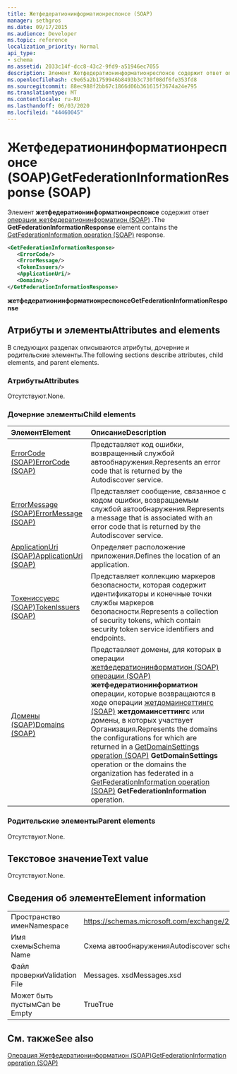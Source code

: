```yaml
---
title: Жетфедератионинформатионреспонсе (SOAP)
manager: sethgros
ms.date: 09/17/2015
ms.audience: Developer
ms.topic: reference
localization_priority: Normal
api_type:
- schema
ms.assetid: 2033c14f-dcc8-43c2-9fd9-a51946ec7055
description: Элемент Жетфедератионинформатионреспонсе содержит ответ операции Жетфедератионинформатион (SOAP).
ms.openlocfilehash: c9e65a2b1759946b8493b3c730f08df6fe353fd8
ms.sourcegitcommit: 88ec988f2bb67c1866d06b361615f3674a24e795
ms.translationtype: MT
ms.contentlocale: ru-RU
ms.lasthandoff: 06/03/2020
ms.locfileid: "44460045"
---
```

# <a name="getfederationinformationresponse-soap"></a><span data-ttu-id="55994-103">Жетфедератионинформатионреспонсе (SOAP)</span><span class="sxs-lookup"><span data-stu-id="55994-103">GetFederationInformationResponse (SOAP)</span></span>

<span data-ttu-id="55994-104">Элемент **жетфедератионинформатионреспонсе** содержит ответ [операции жетфедератионинформатион (SOAP)](getfederationinformation-operation-soap.md) .</span><span class="sxs-lookup"><span data-stu-id="55994-104">The **GetFederationInformationResponse** element contains the [GetFederationInformation operation (SOAP)](getfederationinformation-operation-soap.md) response.</span></span> 
  
```XML
<GetFederationInformationResponse>
   <ErrorCode/>
   <ErrorMessage/>
   <TokenIssuers/>
   <ApplicationUri/>
   <Domains/>
</GetFederationInformationResponse>
```

 <span data-ttu-id="55994-105">**жетфедератионинформатионреспонсе**</span><span class="sxs-lookup"><span data-stu-id="55994-105">**GetFederationInformationResponse**</span></span>
## <a name="attributes-and-elements"></a><span data-ttu-id="55994-106">Атрибуты и элементы</span><span class="sxs-lookup"><span data-stu-id="55994-106">Attributes and elements</span></span>

<span data-ttu-id="55994-107">В следующих разделах описываются атрибуты, дочерние и родительские элементы.</span><span class="sxs-lookup"><span data-stu-id="55994-107">The following sections describe attributes, child elements, and parent elements.</span></span>
  
### <a name="attributes"></a><span data-ttu-id="55994-108">Атрибуты</span><span class="sxs-lookup"><span data-stu-id="55994-108">Attributes</span></span>

<span data-ttu-id="55994-109">Отсутствуют.</span><span class="sxs-lookup"><span data-stu-id="55994-109">None.</span></span>
  
### <a name="child-elements"></a><span data-ttu-id="55994-110">Дочерние элементы</span><span class="sxs-lookup"><span data-stu-id="55994-110">Child elements</span></span>

|<span data-ttu-id="55994-111">**Элемент**</span><span class="sxs-lookup"><span data-stu-id="55994-111">**Element**</span></span>|<span data-ttu-id="55994-112">**Описание**</span><span class="sxs-lookup"><span data-stu-id="55994-112">**Description**</span></span>|
|:-----|:-----|
|[<span data-ttu-id="55994-113">ErrorCode (SOAP)</span><span class="sxs-lookup"><span data-stu-id="55994-113">ErrorCode (SOAP)</span></span>](errorcode-soap.md) <br/> |<span data-ttu-id="55994-114">Представляет код ошибки, возвращенный службой автообнаружения.</span><span class="sxs-lookup"><span data-stu-id="55994-114">Represents an error code that is returned by the Autodiscover service.</span></span>  <br/> |
|[<span data-ttu-id="55994-115">ErrorMessage (SOAP)</span><span class="sxs-lookup"><span data-stu-id="55994-115">ErrorMessage (SOAP)</span></span>](errormessage-soap.md) <br/> |<span data-ttu-id="55994-116">Представляет сообщение, связанное с кодом ошибки, возвращаемым службой автообнаружения.</span><span class="sxs-lookup"><span data-stu-id="55994-116">Represents a message that is associated with an error code that is returned by the Autodiscover service.</span></span>  <br/> |
|[<span data-ttu-id="55994-117">ApplicationUri (SOAP)</span><span class="sxs-lookup"><span data-stu-id="55994-117">ApplicationUri (SOAP)</span></span>](applicationuri-soap.md) <br/> |<span data-ttu-id="55994-118">Определяет расположение приложения.</span><span class="sxs-lookup"><span data-stu-id="55994-118">Defines the location of an application.</span></span>  <br/> |
|[<span data-ttu-id="55994-119">Токениссуерс (SOAP)</span><span class="sxs-lookup"><span data-stu-id="55994-119">TokenIssuers (SOAP)</span></span>](tokenissuers-soap.md) <br/> |<span data-ttu-id="55994-120">Представляет коллекцию маркеров безопасности, которая содержит идентификаторы и конечные точки службы маркеров безопасности.</span><span class="sxs-lookup"><span data-stu-id="55994-120">Represents a collection of security tokens, which contain security token service identifiers and endpoints.</span></span>  <br/> |
|[<span data-ttu-id="55994-121">Домены (SOAP)</span><span class="sxs-lookup"><span data-stu-id="55994-121">Domains (SOAP)</span></span>](domains-soap.md) <br/> |<span data-ttu-id="55994-122">Представляет домены, для которых в операции [жетфедератионинформатион (SOAP) операции (SOAP)](getfederationinformation-operation-soap.md) **жетфедератионинформатион** операции, которые возвращаются в ходе операции [жетдомаинсеттингс (SOAP)](getdomainsettings-operation-soap.md) **жетдомаинсеттингс** или домены, в которых участвует Организация.</span><span class="sxs-lookup"><span data-stu-id="55994-122">Represents the domains the configurations for which are returned in a [GetDomainSettings operation (SOAP)](getdomainsettings-operation-soap.md) **GetDomainSettings** operation or the domains the organization has federated in a [GetFederationInformation operation (SOAP)](getfederationinformation-operation-soap.md) **GetFederationInformation** operation.</span></span>  <br/> |
   
### <a name="parent-elements"></a><span data-ttu-id="55994-123">Родительские элементы</span><span class="sxs-lookup"><span data-stu-id="55994-123">Parent elements</span></span>

<span data-ttu-id="55994-124">Отсутствуют.</span><span class="sxs-lookup"><span data-stu-id="55994-124">None.</span></span>
  
## <a name="text-value"></a><span data-ttu-id="55994-125">Текстовое значение</span><span class="sxs-lookup"><span data-stu-id="55994-125">Text value</span></span>

<span data-ttu-id="55994-126">Отсутствуют.</span><span class="sxs-lookup"><span data-stu-id="55994-126">None.</span></span>
  
## <a name="element-information"></a><span data-ttu-id="55994-127">Сведения об элементе</span><span class="sxs-lookup"><span data-stu-id="55994-127">Element information</span></span>

|||
|:-----|:-----|
|<span data-ttu-id="55994-128">Пространство имен</span><span class="sxs-lookup"><span data-stu-id="55994-128">Namespace</span></span>  <br/> |https://schemas.microsoft.com/exchange/2010/Autodiscover  <br/> |
|<span data-ttu-id="55994-129">Имя схемы</span><span class="sxs-lookup"><span data-stu-id="55994-129">Schema Name</span></span>  <br/> |<span data-ttu-id="55994-130">Схема автообнаружения</span><span class="sxs-lookup"><span data-stu-id="55994-130">Autodiscover schema</span></span>  <br/> |
|<span data-ttu-id="55994-131">Файл проверки</span><span class="sxs-lookup"><span data-stu-id="55994-131">Validation File</span></span>  <br/> |<span data-ttu-id="55994-132">Messages. xsd</span><span class="sxs-lookup"><span data-stu-id="55994-132">Messages.xsd</span></span>  <br/> |
|<span data-ttu-id="55994-133">Может быть пустым</span><span class="sxs-lookup"><span data-stu-id="55994-133">Can be Empty</span></span>  <br/> |<span data-ttu-id="55994-134">True</span><span class="sxs-lookup"><span data-stu-id="55994-134">True</span></span>  <br/> |
   
## <a name="see-also"></a><span data-ttu-id="55994-135">См. также</span><span class="sxs-lookup"><span data-stu-id="55994-135">See also</span></span>



[<span data-ttu-id="55994-136">Операция Жетфедератионинформатион (SOAP)</span><span class="sxs-lookup"><span data-stu-id="55994-136">GetFederationInformation operation (SOAP)</span></span>](getfederationinformation-operation-soap.md)

